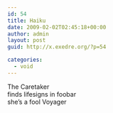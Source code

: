 ```yaml
---
id: 54
title: Haiku
date: 2009-02-02T02:45:18+00:00
author: admin
layout: post
guid: http://x.exedre.org/?p=54

categories:
  - void
---
```

<span class="status_text">The Caretaker<br /> finds lifesigns in foobar<br /> she&#8217;s a fool Voyager</span>

